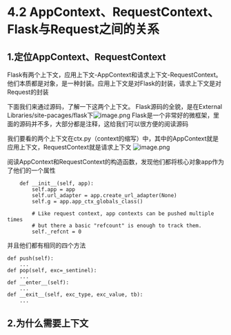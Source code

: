 # 4.2 AppContext、RequestContext、Flask与Request之间的关系

## 1.定位AppContext、RequestContext
Flask有两个上下文，应用上下文-AppContext和请求上下文-RequestContext。他们本质都是对象，是一种封装。应用上下文是对Flask的封装，请求上下文是对Request的封装

下面我们来通过源码，了解一下这两个上下文。
Flask源码的全貌，是在External Libraries/site-pacages/flask下![image.png](https://upload-images.jianshu.io/upload_images/7220971-a5d3da76a5ee10e1.png?imageMogr2/auto-orient/strip%7CimageView2/2/w/1240)
Flask是一个非常好的微框架，里面的源码并不多，大部分都是注释，这给我们可以很方便的阅读源码


我们要看的两个上下文在ctx.py（context的缩写）中，其中的AppContext就是应用上下文，RequestContext就是请求上下文
![image.png](https://upload-images.jianshu.io/upload_images/7220971-75e04ffc4f79a77d.png?imageMogr2/auto-orient/strip%7CimageView2/2/w/1240)


阅读AppContext和RequestContext的构造函数，发现他们都将核心对象app作为了他们的一个属性

```
    def __init__(self, app):
        self.app = app
        self.url_adapter = app.create_url_adapter(None)
        self.g = app.app_ctx_globals_class()

        # Like request context, app contexts can be pushed multiple times
        # but there a basic "refcount" is enough to track them.
        self._refcnt = 0
```
并且他们都有相同的四个方法
```
def push(self):
    ...
def pop(self, exc=_sentinel):
    ...
def __enter__(self):
    ...
def __exit__(self, exc_type, exc_value, tb):
    ...
```

## 2.为什么需要上下文